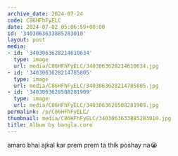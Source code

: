 ```yaml
---
archive_date: 2024-07-24
code: C86HFhFyELC
date: 2024-07-02 05:06:59+00:00
id: '3403063633885283010'
layout: post
media:
- id: '3403063628214610634'
  type: image
  url: media/C86HFhFyELC/3403063628214610634.jpg
- id: '3403063628214785805'
  type: image
  url: media/C86HFhFyELC/3403063628214785805.jpg
- id: '3403063628508281909'
  type: image
  url: media/C86HFhFyELC/3403063628508281909.jpg
permalink: /p/C86HFhFyELC/
thumbnail: media/C86HFhFyELC/3403063633885283010.jpg
title: Album by bangla.core
---
```


amaro bhai ajkal kar prem prem ta thik poshay na😭